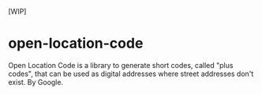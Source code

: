 [WIP]

# open-location-code
Open Location Code is a library to generate short codes, called "plus codes", that can be used as digital addresses where street addresses don't exist. By Google.
